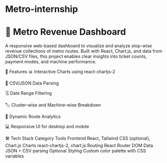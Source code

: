 ﻿# Metro-internship
# 🚌 Metro Revenue Dashboard
A responsive web-based dashboard to visualize and analyze stop-wise revenue collections of metro routes. Built with React, Chart.js, and data from JSON/CSV files, this project enables clear insights into ticket counts, payment modes, and machine performance.

🚀 Features
📊 Interactive Charts using react-chartjs-2

📂 CSV/JSON Data Parsing

🗓️ Date Range Filtering

🏷️ Cluster-wise and Machine-wise Breakdown

🔄 Dynamic Route Analytics

💻 Responsive UI for desktop and mobile

🛠️ Tech Stack
Category	Tools
Frontend	React, Tailwind CSS (optional), Chart.js
Charts	react-chartjs-2, chart.js
Routing	React Router DOM
Data	JSON + CSV parsing
Optional Styling	Custom color palette with CSS variables
